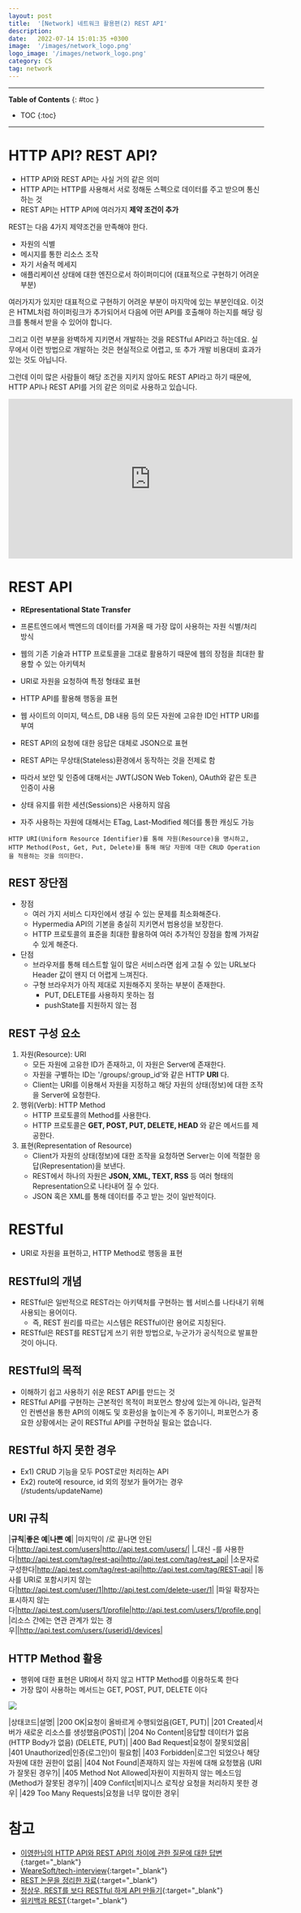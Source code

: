 ```yaml
---
layout: post
title:  '[Network] 네트워크 활용편(2) REST API'
description: 
date:   2022-07-14 15:01:35 +0300
image:  '/images/network_logo.png'
logo_image: '/images/network_logo.png'
category: CS
tag: network
---
```


---
**Table of Contents**
{: #toc }
*  TOC
{:toc}
---  

# HTTP API? REST API?
- HTTP API와 REST API는 사실 거의 같은 의미 
- HTTP API는 HTTP를 사용해서 서로 정해둔 스펙으로 데이터를 주고 받으며 통신하는 것
- REST API는 HTTP API에 여러가지 **제약 조건이 추가**  

REST는 다음 4가지 제약조건을 만족해야 한다.  

- 자원의 식별
- 메시지를 통한 리소스 조작
- 자기 서술적 메세지
- 애플리케이션 상태에 대한 엔진으로서 하이퍼미디어 (대표적으로 구현하기 어려운 부분)

여러가지가 있지만 대표적으로 구현하기 어려운 부분이 마지막에 있는 부분인데요. 이것은 HTML처럼 하이퍼링크가 추가되어서 다음에 어떤 API를 호출해야 하는지를 해당 링크를 통해서 받을 수 있어야 합니다.  

그리고 이런 부분을 완벽하게 지키면서 개발하는 것을 RESTful API라고 하는데요. 실무에서 이런 방법으로 개발하는 것은 현실적으로 어렵고, 또 추가 개발 비용대비 효과가 있는 것도 아닙니다.  

그런데 이미 많은 사람들이 해당 조건을 지키지 않아도 REST API라고 하기 때문에, HTTP API나 REST API를 거의 같은 의미로 사용하고 있습니다.  

<iframe width="560" height="315" src="https://www.youtube.com/embed/RP_f5dMoHFc" title="YouTube video player" frameborder="0" allow="accelerometer; autoplay; clipboard-write; encrypted-media; gyroscope; picture-in-picture" allowfullscreen></iframe>

# REST API

- **REpresentational State Transfer**
- 프론트엔드에서 백엔드의 데이터를 가져올 때 가장 많이 사용하는 자원 식별/처리 방식
- 웹의 기존 기술과 HTTP 프로토콜을 그대로 활용하기 때문에 웹의 장점을 최대한 활용할 수 있는 아키텍처
- URI로 자원을 요청하여 특정 형태로 표현
- HTTP API를 활용해 행동을 표현
- 웹 사이트의 이미지, 텍스트, DB 내용 등의 모든 자원에 고유한 ID인 HTTP URI를 부여
- REST API의 요청에 대한 응답은 대체로 JSON으로 표현

- REST API는 무상태(Stateless)환경에서 동작하는 것을 전제로 함
- 따라서 보안 및 인증에 대해서는 JWT(JSON Web Token), OAuth와 같은 토큰 인증이 사용
- 상태 유지를 위한 세션(Sessions)은 사용하지 않음
- 자주 사용하는 자원에 대해서는 ETag, Last-Modified 헤더를 통한 캐싱도 가능

```
HTTP URI(Uniform Resource Identifier)를 통해 자원(Resource)을 명시하고, 
HTTP Method(Post, Get, Put, Delete)를 통해 해당 자원에 대한 CRUD Operation을 적용하는 것을 의미한다.
```

## REST 장단점

* 장점
  * 여러 가지 서비스 디자인에서 생길 수 있는 문제를 최소화해준다.
  * Hypermedia API의 기본을 충실히 지키면서 범용성을 보장한다.
  * HTTP 프로토콜의 표준을 최대한 활용하여 여러 추가적인 장점을 함께 가져갈 수 있게 해준다.
* 단점
  * 브라우저를 통해 테스트할 일이 많은 서비스라면 쉽게 고칠 수 있는 URL보다 Header 값이 왠지 더 어렵게 느껴진다.
  * 구형 브라우저가 아직 제대로 지원해주지 못하는 부분이 존재한다.
    * PUT, DELETE를 사용하지 못하는 점
    * pushState를 지원하지 않는 점

## REST 구성 요소
  1. 자원(Resource): URI
      * 모든 자원에 고유한 ID가 존재하고, 이 자원은 Server에 존재한다.
      * 자원을 구별하는 ID는 '/groups/:group_id'와 같은 HTTP **URI** 다.
      * Client는 URI를 이용해서 자원을 지정하고 해당 자원의 상태(정보)에 대한 조작을 Server에 요청한다.
  2. 행위(Verb): HTTP Method
      * HTTP 프로토콜의 Method를 사용한다.
      * HTTP 프로토콜은 **GET, POST, PUT, DELETE, HEAD** 와 같은 메서드를 제공한다.
  3. 표현(Representation of Resource)
      * Client가 자원의 상태(정보)에 대한 조작을 요청하면 Server는 이에 적절한 응답(Representation)을 보낸다.
      * REST에서 하나의 자원은 **JSON, XML, TEXT, RSS** 등 여러 형태의 Representation으로 나타내어 질 수 있다.
      * JSON 혹은 XML를 통해 데이터를 주고 받는 것이 일반적이다.

# RESTful

- URI로 자원을 표현하고, HTTP Method로 행동을 표현

## RESTful의 개념
- RESTful은 일반적으로 REST라는 아키텍처를 구현하는 웹 서비스를 나타내기 위해 사용되는 용어이다.
  - 즉, REST 원리를 따르는 시스템은 RESTful이란 용어로 지칭된다.
- RESTful은 REST를 REST답게 쓰기 위한 방법으로, 누군가가 공식적으로 발표한 것이 아니다.

## RESTful의 목적
- 이해하기 쉽고 사용하기 쉬운 REST API를 만드는 것
- RESTful API를 구현하는 근본적인 목적이 퍼포먼스 향상에 있는게 아니라, 일관적인 컨벤션을 통한 API의 이해도 및 호환성을 높이는게 주 동기이니, 퍼포먼스가 중요한 상황에서는 굳이 RESTful API를 구현하실 필요는 없습니다.

## RESTful 하지 못한 경우
- Ex1) CRUD 기능을 모두 POST로만 처리하는 API
- Ex2) route에 resource, id 외의 정보가 들어가는 경우(/students/updateName)

## URI 규칙

|**규칙**|**좋은 예**|**나쁜 예**|
|마지막이 /로 끝나면 안된다|http://api.test.com/users|http://api.test.com/users/|
|_대신 -를 사용한다|http://api.test.com/tag/rest-api|http://api.test.com/tag/rest_api|
|소문자로 구성한다|http://api.test.com/tag/rest-api|http://api.test.com/tag/REST-api|
|동사를 URI로 포함시키지 않는다|http://api.test.com/user/1|http://api.test.com/delete-user/1|
|파일 확장자는 표시하지 않는다|http://api.test.com/users/1/profile|http://api.test.com/users/1/profile.png|
|리소스 간에는 연관 관계가 있는 경우||http://api.test.com/users/{userid}/devices|

## HTTP Method 활용

- 행위에 대한 표현은 URI에서 하지 않고 HTTP Method를 이용하도록 한다
- 가장 많이 사용하는 메서드는 GET, POST, PUT, DELETE 이다

![](/images/rest_1.png)

|상태코드|설명|
|200 OK|요청이 올바르게 수행되었음(GET, PUT)|
|201 Created|서버가 새로운 리소스를 생성했음(POST)|
|204 No Content|응답할 데이터가 없음(HTTP Body가 없음) (DELETE, PUT)|
|400 Bad Request|요청이 잘못되었음|
|401 Unauthorized|인증(로그인)이 필요함|
|403 Forbidden|로그인 되었으나 해당 자원에 대한 권한이 없음|
|404 Not Found|존재하지 않는 자원에 대해 요청했음 (URI가 잘못된 경우?)|
|405 Method Not Allowed|자원이 지원하지 않는 메소드임 (Method가 잘못된 경우?)|
|409 Confilct|비지니스 로직상 요청을 처리하지 못한 경우|
|429 Too Many Requests|요청을 너무 많이한 경우|


# 참고

- [이영한님의 HTTP API와 REST API의 차이에 관한 질문에 대한 답변](https://www.inflearn.com/questions/126743){:target="_blank"}
- [WeareSoft/tech-interview](https://github.com/WeareSoft/tech-interview/blob/master/contents/network.md#http%EC%99%80-https-%EB%8F%99%EC%9E%91-%EA%B3%BC%EC%A0%95){:target="_blank"}
- [REST 논문을 정리한 자료](https://restfulapi.net/){:target="_blank"}
- [정상우, REST를 보다 RESTful 하게 API 만들기](https://pronist.dev/146){:target="_blank"}
- [위키백과 REST](https://ko.wikipedia.org/wiki/REST){:target="_blank"}